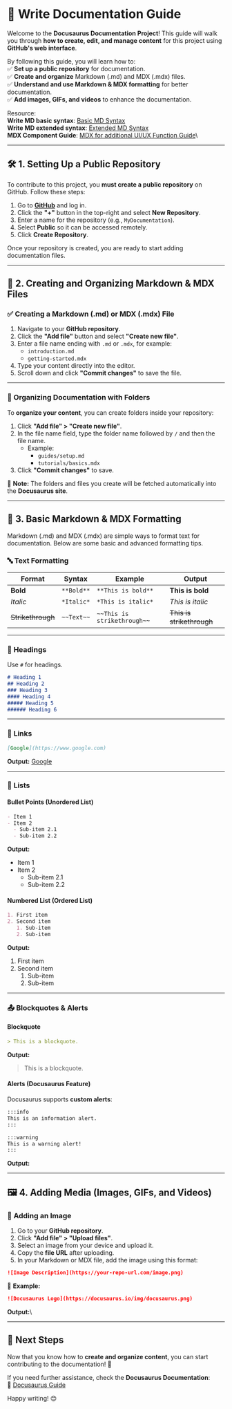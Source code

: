 # 📖 Write Documentation Guide

Welcome to the **Docusaurus Documentation Project**! This guide will walk you through **how to create, edit, and manage content** for this project using **GitHub's web interface**.

By following this guide, you will learn how to:\
✅ **Set up a public repository** for documentation.\
✅ **Create and organize** Markdown (.md) and MDX (.mdx) files.\
✅ **Understand and use Markdown & MDX formatting** for better documentation.\
✅ **Add images, GIFs, and videos** to enhance the documentation.

Resource:\
**Write MD basic syntax**: [Basic MD Syntax](https://www.markdownguide.org/basic-syntax/)\
**Write MD extended syntax**: [Extended MD Syntax](https://www.markdownguide.org/extended-syntax/)\
**MDX Component Guide**: [MDX for additional UI/UX Function Guide](https://mdxjs.com/guides/)\

---

## 🛠 1. Setting Up a Public Repository

To contribute to this project, you **must create a public repository** on GitHub. Follow these steps:

1. Go to **[GitHub](https://github.com/)** and log in.
2. Click the **"+"** button in the top-right and select **New Repository**.
3. Enter a name for the repository (e.g., `MyDocumentation`).
4. Select **Public** so it can be accessed remotely.
5. Click **Create Repository**.

Once your repository is created, you are ready to start adding documentation files.

---

## 📂 2. Creating and Organizing Markdown & MDX Files

### ✅ Creating a Markdown (.md) or MDX (.mdx) File

1. Navigate to your **GitHub repository**.
2. Click the **"Add file"** button and select **"Create new file"**.
3. Enter a file name ending with `.md` or `.mdx`, for example:
   - `introduction.md`
   - `getting-started.mdx`
4. Type your content directly into the editor.
5. Scroll down and click **"Commit changes"** to save the file.

---

### 📁 Organizing Documentation with Folders

To **organize your content**, you can create folders inside your repository:

1. Click **"Add file" > "Create new file"**.
2. In the file name field, type the folder name followed by `/` and then the file name.
   - Example:
     - `guides/setup.md`
     - `tutorials/basics.mdx`
3. Click **"Commit changes"** to save.

🔹 **Note:** The folders and files you create will be fetched automatically into the **Docusaurus site**.

---

## 📝 3. Basic Markdown & MDX Formatting

Markdown (.md) and MDX (.mdx) are simple ways to format text for documentation. Below are some basic and advanced formatting tips.

### 🔤 **Text Formatting**

| Format            | Syntax     | Example                     | Output                    |
| ----------------- | ---------- | --------------------------- | ------------------------- |
| **Bold**          | `**Bold**` | `**This is bold**`          | **This is bold**          |
| *Italic*          | `*Italic*` | `*This is italic*`          | *This is italic*          |
| ~~Strikethrough~~ | `~~Text~~` | `~~This is strikethrough~~` | ~~This is strikethrough~~ |

---

### 📑 **Headings**

Use `#` for headings.

```md
# Heading 1  
## Heading 2  
### Heading 3  
#### Heading 4  
##### Heading 5  
###### Heading 6  
```

---

### 🔗 **Links**

```md
[Google](https://www.google.com)
```

**Output:** [Google](https://www.google.com)

---

### 📌 **Lists**

#### **Bullet Points (Unordered List)**

```md
- Item 1  
- Item 2  
  - Sub-item 2.1  
  - Sub-item 2.2  
```

**Output:**

- Item 1
- Item 2
  - Sub-item 2.1
  - Sub-item 2.2

#### **Numbered List (Ordered List)**

```md
1. First item  
2. Second item  
   1. Sub-item  
   2. Sub-item  
```

**Output:**

1. First item
2. Second item
   1. Sub-item
   2. Sub-item

---

### 📤 **Blockquotes & Alerts**

#### **Blockquote**

```md
> This is a blockquote.
```

**Output:**

> This is a blockquote.

#### **Alerts (Docusaurus Feature)**

Docusaurus supports **custom alerts**:

```md
:::info  
This is an information alert.  
:::  

:::warning  
This is a warning alert!  
:::  
```

**Output:**

---

## 🖼️ 4. Adding Media (Images, GIFs, and Videos)

### 📸 **Adding an Image**

1. Go to your **GitHub repository**.
2. Click **"Add file" > "Upload files"**.
3. Select an image from your device and upload it.
4. Copy the **file URL** after uploading.
5. In your Markdown or MDX file, add the image using this format:

```md
![Image Description](https://your-repo-url.com/image.png)
```

🔹 **Example:**

```md
![Docusaurus Logo](https://docusaurus.io/img/docusaurus.png)
```

**Output:**\


---

## 🎯 Next Steps

Now that you know how to **create and organize content**, you can start contributing to the documentation! 🚀

If you need further assistance, check the **Docusaurus Documentation**:\
🔗 [Docusaurus Guide](https://docusaurus.io/docs)

Happy writing! 😊

